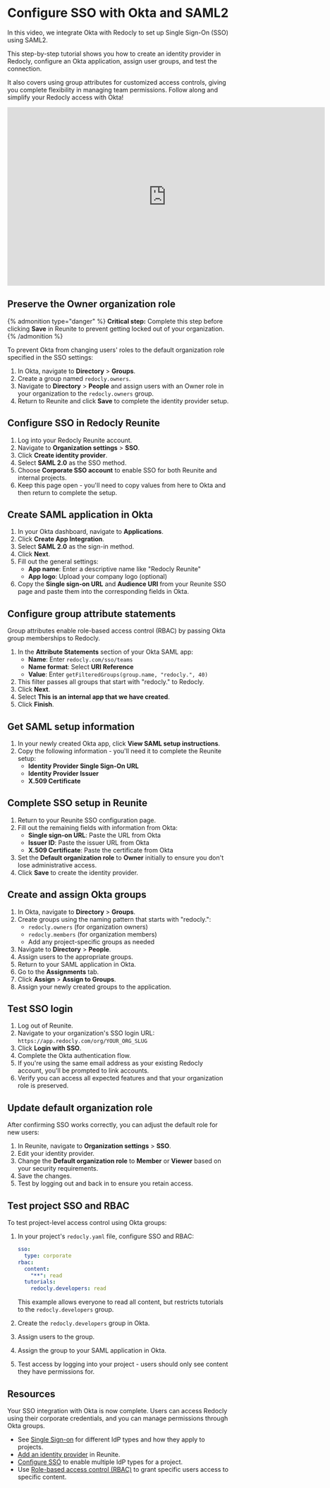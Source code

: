 # Configure SSO with Okta and SAML2

In this video, we integrate Okta with Redocly to set up Single Sign-On (SSO) using SAML2.

This step-by-step tutorial shows you how to create an identity provider in Redocly, configure an Okta application, assign user groups, and test the connection.

It also covers using group attributes for customized access controls, giving you complete flexibility in managing team permissions.
Follow along and simplify your Redocly access with Okta!

<iframe width="720" height="405" src="https://www.youtube.com/embed/NMayl8FTZ7c?si=TnkEnfp0XTLdf2ev" title="YouTube video player" frameborder="0" allow="accelerometer; autoplay; clipboard-write; encrypted-media; gyroscope; picture-in-picture; web-share" referrerpolicy="strict-origin-when-cross-origin" allowfullscreen></iframe>

## Preserve the Owner organization role

{% admonition type="danger" %}
**Critical step:** Complete this step before clicking **Save** in Reunite to prevent getting locked out of your organization.
{% /admonition %}

To prevent Okta from changing users' roles to the default organization role specified in the SSO settings:

1. In Okta, navigate to **Directory** > **Groups**.
1. Create a group named `redocly.owners`.
1. Navigate to **Directory** > **People** and assign users with an Owner role in your organization to the `redocly.owners` group.
1. Return to Reunite and click **Save** to complete the identity provider setup.

## Configure SSO in Redocly Reunite

1. Log into your Redocly Reunite account.
1. Navigate to **Organization settings** > **SSO**.
1. Click **Create identity provider**.
1. Select **SAML 2.0** as the SSO method.
1. Choose **Corporate SSO account** to enable SSO for both Reunite and internal projects.
1. Keep this page open - you'll need to copy values from here to Okta and then return to complete the setup.

## Create SAML application in Okta

1. In your Okta dashboard, navigate to **Applications**.
1. Click **Create App Integration**.
1. Select **SAML 2.0** as the sign-in method.
1. Click **Next**.
1. Fill out the general settings:
   - **App name**: Enter a descriptive name like "Redocly Reunite"
   - **App logo**: Upload your company logo (optional)
1. Copy the **Single sign-on URL** and **Audience URI** from your Reunite SSO page and paste them into the corresponding fields in Okta.

## Configure group attribute statements

Group attributes enable role-based access control (RBAC) by passing Okta group memberships to Redocly.

1. In the **Attribute Statements** section of your Okta SAML app:
   - **Name**: Enter `redocly.com/sso/teams`
   - **Name format**: Select **URI Reference**
   - **Value**: Enter `getFilteredGroups(group.name, "redocly.", 40)`
1. This filter passes all groups that start with "redocly." to Redocly.
1. Click **Next**.
1. Select **This is an internal app that we have created**.
1. Click **Finish**.

## Get SAML setup information

1. In your newly created Okta app, click **View SAML setup instructions**.
1. Copy the following information - you'll need it to complete the Reunite setup:
   - **Identity Provider Single Sign-On URL**
   - **Identity Provider Issuer**
   - **X.509 Certificate**

## Complete SSO setup in Reunite

1. Return to your Reunite SSO configuration page.
1. Fill out the remaining fields with information from Okta:
   - **Single sign-on URL**: Paste the URL from Okta
   - **Issuer ID**: Paste the issuer URL from Okta
   - **X.509 Certificate**: Paste the certificate from Okta
1. Set the **Default organization role** to **Owner** initially to ensure you don't lose administrative access.
1. Click **Save** to create the identity provider.

## Create and assign Okta groups

1. In Okta, navigate to **Directory** > **Groups**.
1. Create groups using the naming pattern that starts with "redocly.":
   - `redocly.owners` (for organization owners)
   - `redocly.members` (for organization members)
   - Add any project-specific groups as needed
1. Navigate to **Directory** > **People**.
1. Assign users to the appropriate groups.
1. Return to your SAML application in Okta.
1. Go to the **Assignments** tab.
1. Click **Assign** > **Assign to Groups**.
1. Assign your newly created groups to the application.

## Test SSO login

1. Log out of Reunite.
1. Navigate to your organization's SSO login URL: `https://app.redocly.com/org/YOUR_ORG_SLUG`
1. Click **Login with SSO**.
1. Complete the Okta authentication flow.
1. If you're using the same email address as your existing Redocly account, you'll be prompted to link accounts.
1. Verify you can access all expected features and that your organization role is preserved.

## Update default organization role

After confirming SSO works correctly, you can adjust the default role for new users:

1. In Reunite, navigate to **Organization settings** > **SSO**.
1. Edit your identity provider.
1. Change the **Default organization role** to **Member** or **Viewer** based on your security requirements.
1. Save the changes.
1. Test by logging out and back in to ensure you retain access.

## Test project SSO and RBAC

To test project-level access control using Okta groups:

1. In your project's `redocly.yaml` file, configure SSO and RBAC:
   ```yaml
   sso:
     type: corporate
   rbac:
     content:
       "**": read
     tutorials:
       redocly.developers: read
   ```
   This example allows everyone to read all content, but restricts tutorials to the `redocly.developers` group.

1. Create the `redocly.developers` group in Okta.
1. Assign users to the group.
1. Assign the group to your SAML application in Okta.
1. Test access by logging into your project - users should only see content they have permissions for.

## Resources

Your SSO integration with Okta is now complete.
Users can access Redocly using their corporate credentials, and you can manage permissions through Okta groups.

- See [Single Sign-on](./sso.md) for different IdP types and how they apply to projects.
- [Add an identity provider](./add-idp.md) in Reunite.
- [Configure SSO](./configure-sso.md) to enable multiple IdP types for a project.
- Use [Role-based access control (RBAC)](../../../access/rbac.md) to grant specific users access to specific content.
